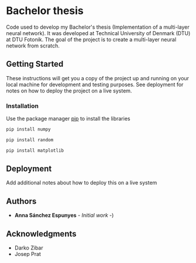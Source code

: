# Bachelor thesis
Code used to develop my Bachelor's thesis (Implementation of a multi-layer neural network). It was developed at Technical University of Denmark (DTU) at DTU Fotonik.
The goal of the project is to create a multi-layer neural network from scratch.
## Getting Started

These instructions will get you a copy of the project up and running on your local machine for development and testing purposes. See deployment for notes on how to deploy the project on a live system.
### Installation

Use the package manager [pip](https://pip.pypa.io/en/stable/) to install the libraries

```bash
pip install numpy
```
```bash
pip install random
```
```bash
pip install matplotlib
```

## Deployment

Add additional notes about how to deploy this on a live system

## Authors

* **Anna Sánchez Espunyes** - *Initial work* -)


## Acknowledgments

* Darko Zibar
* Josep Prat
